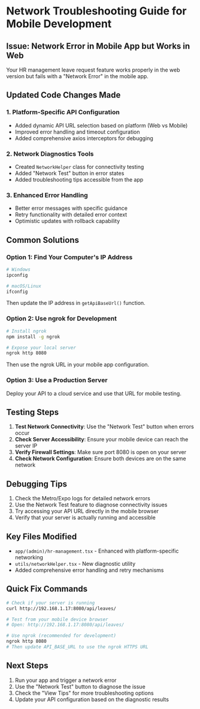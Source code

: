 # Network Troubleshooting Guide for Mobile Development

## Issue: Network Error in Mobile App but Works in Web

Your HR management leave request feature works properly in the web version but fails with a "Network Error" in the mobile app.

## Updated Code Changes Made

### 1. Platform-Specific API Configuration
- Added dynamic API URL selection based on platform (Web vs Mobile)
- Improved error handling and timeout configuration
- Added comprehensive axios interceptors for debugging

### 2. Network Diagnostics Tools
- Created `NetworkHelper` class for connectivity testing
- Added "Network Test" button in error states
- Added troubleshooting tips accessible from the app

### 3. Enhanced Error Handling
- Better error messages with specific guidance
- Retry functionality with detailed error context
- Optimistic updates with rollback capability

## Common Solutions

### Option 1: Find Your Computer's IP Address
```bash
# Windows
ipconfig

# macOS/Linux
ifconfig
```
Then update the IP address in `getApiBaseUrl()` function.

### Option 2: Use ngrok for Development
```bash
# Install ngrok
npm install -g ngrok

# Expose your local server
ngrok http 8080
```
Then use the ngrok URL in your mobile app configuration.

### Option 3: Use a Production Server
Deploy your API to a cloud service and use that URL for mobile testing.

## Testing Steps

1. **Test Network Connectivity**: Use the "Network Test" button when errors occur
2. **Check Server Accessibility**: Ensure your mobile device can reach the server IP
3. **Verify Firewall Settings**: Make sure port 8080 is open on your server
4. **Check Network Configuration**: Ensure both devices are on the same network

## Debugging Tips

1. Check the Metro/Expo logs for detailed network errors
2. Use the Network Test feature to diagnose connectivity issues
3. Try accessing your API URL directly in the mobile browser
4. Verify that your server is actually running and accessible

## Key Files Modified

- `app/(admin)/hr-management.tsx` - Enhanced with platform-specific networking
- `utils/networkHelper.tsx` - New diagnostic utility
- Added comprehensive error handling and retry mechanisms

## Quick Fix Commands

```bash
# Check if your server is running
curl http://192.168.1.17:8080/api/leaves/

# Test from your mobile device browser
# Open: http://192.168.1.17:8080/api/leaves/

# Use ngrok (recommended for development)
ngrok http 8080
# Then update API_BASE_URL to use the ngrok HTTPS URL
```

## Next Steps

1. Run your app and trigger a network error
2. Use the "Network Test" button to diagnose the issue
3. Check the "View Tips" for more troubleshooting options
4. Update your API configuration based on the diagnostic results
